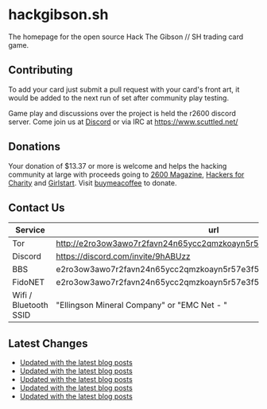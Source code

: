# hackgibson.sh
The homepage for the open source Hack The Gibson // SH trading card game.


## Contributing

To add your card just submit a pull request with your card's front art, it would be added to the next run of set after community play testing.

Game play and discussions over the project is held the r2600 discord server. Come join us at [Discord](https://discord.com/invite/9hABUzz) or via IRC at https://www.scuttled.net/


## Donations

Your donation of $13.37 or more is welcome and helps the hacking community at large with proceeds going to [2600 Magazine](https://2600.com/), [Hackers for Charity](https://hackersforcharity.org) and [Girlstart](https://girlstart.org).  Visit [buymeacoffee](https://www.buymeacoffee.com/hackgibson.sh) to donate.


## Contact Us

Service | url
-|-
Tor | http://e2ro3ow3awo7r2favn24n65ycc2qmzkoayn5r57e3f56nvjwdcgg32ad.onion
Discord | https://discord.com/invite/9hABUzz
BBS | e2ro3ow3awo7r2favn24n65ycc2qmzkoayn5r57e3f56nvjwdcgg32ad.onion:23
FidoNET | e2ro3ow3awo7r2favn24n65ycc2qmzkoayn5r57e3f56nvjwdcgg32ad.onion:24554
Wifi / Bluetooth SSID | "Ellingson Mineral Company" or "EMC Net - <fidonet address>"

## Latest Changes
<!-- BLOG-POST-LIST:START -->
- [Updated with the latest blog posts](https://github.com/DFW2600/hackgibson.sh/commit/02e199f8edf44a638babb990afa7c2b25eb8fe77)
- [Updated with the latest blog posts](https://github.com/DFW2600/hackgibson.sh/commit/f278282b4d44349f2ab859a95adef78910eaba92)
- [Updated with the latest blog posts](https://github.com/DFW2600/hackgibson.sh/commit/b8679a12fb6bcb6c0bc063579384e2529127d890)
- [Updated with the latest blog posts](https://github.com/DFW2600/hackgibson.sh/commit/3176d2b1dbe3f635ff64606f77f68ec80f688995)
- [Updated with the latest blog posts](https://github.com/DFW2600/hackgibson.sh/commit/0230a69682bf7da6d4ae708f8e4a2cc2b1529f4c)
<!-- BLOG-POST-LIST:END -->
